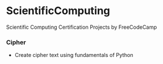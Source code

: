 # ScientificComputing
Scientific Computing Certification Projects by FreeCodeCamp

### Cipher
* Create cipher text using fundamentals of Python
